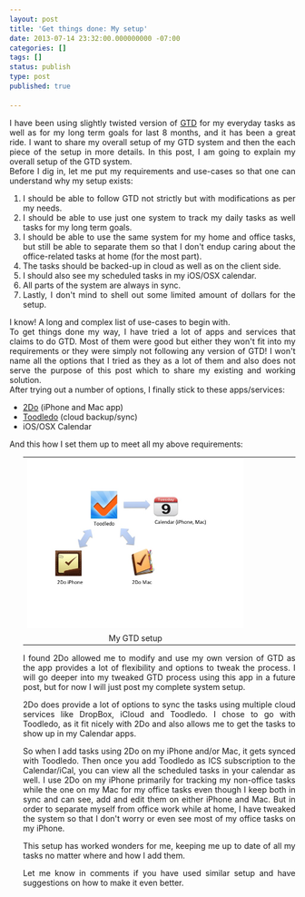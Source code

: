 ```yaml
---
layout: post
title: 'Get things done: My setup'
date: 2013-07-14 23:32:00.000000000 -07:00
categories: []
tags: []
status: publish
type: post
published: true

---
```

<div dir="ltr" style="text-align: left;">
<div style="text-align: justify;">I have been using slightly twisted version of <a href="http://hakimhanif.blogspot.com/2013/02/get-started-with-getting-things-done-gtd.html" target="_blank">GTD</a> for my everyday tasks as well as for my long term goals for last 8 months, and it has been a great ride. I want to share my overall setup of my GTD system and then the each piece of the setup in more details. In this post, I am going to explain my overall setup of the GTD system.</div>
<div style="text-align: justify;"></div>
<div style="text-align: justify;">Before I dig in, let me put my requirements and use-cases so that one can understand why my setup exists:</div>
<ol style="text-align: justify;">
<li>I should be able to follow GTD not strictly but with modifications as per my needs.</li>
<li>I should be able to use just one system to track my daily tasks as well tasks for my long term goals.</li>
<li>I should be able to use the same system for my home and office tasks, but still be able to separate them so that I don't endup caring about the office-related tasks at home (for the most part).</li>
<li>The tasks should be backed-up in cloud as well as on the client side.</li>
<li>I should also see my scheduled tasks in my iOS/OSX calendar. </li>
<li>All parts of the system are always in sync.</li>
<li>Lastly, I don't mind to shell out some limited amount of dollars for the setup. </li>
</ol>
<div style="text-align: justify;">I know! A long and complex list of use-cases to begin with.</div>
<div style="text-align: justify;"></div>
<div style="text-align: justify;">To get things done my way, I have tried a lot of apps and services that claims to do GTD. Most of them were good but either they won't fit into my requirements or they were simply not following any version of GTD! I won't name all the options that I tried as they as a lot of them and also does not serve the purpose of this post which to share my existing and working solution.</div>
<div style="text-align: justify;"></div>
<div style="text-align: justify;">After trying out a number of options, I finally stick to these apps/services:</div>
<ul style="text-align: justify;">
<li><a href="http://www.2doapp.com/" target="_blank">2Do</a> (iPhone and Mac app)</li>
<li><a href="http://www.toodledo.com/tasks/index.php#" target="_blank">Toodledo</a> (cloud backup/sync)</li>
<li>iOS/OSX Calendar</li>
</ul>
<p>And this how I set them up to meet all my above requirements: 
<ul style="text-align: justify;" />
<table cellpadding="0" cellspacing="0" style="margin-left: auto; margin-right: auto; text-align: center;">
<tbody>
<tr>
<td style="text-align: center;"><a href="http://ec2-54-186-39-236.us-west-2.compute.amazonaws.com/wp-content/uploads/2013/07/Slide1.jpg" style="clear: right; margin-bottom: 1em; margin-left: auto; margin-right: auto;"><img border="0" height="300" src="assets/Slide1.jpg" width="400" /></a></td>
</tr>
<tr>
<td style="text-align: center;">My GTD setup</td>
<td style="text-align: center;"></td>
<td style="text-align: center;"></td>
<td style="text-align: center;"></td>
<td style="text-align: center;"></td>
<td style="text-align: center;"></td>
<td style="text-align: center;"></td>
</tr>
</tbody>
</table>
<p>I found 2Do allowed me to modify and use my own version of GTD as the app provides a lot of flexibility and options to tweak the process. I will go deeper into my tweaked GTD process using this app in a future post, but for now I will just post my complete system setup.</p>
<p>2Do does provide a lot of options to sync the tasks using multiple cloud services like DropBox, iCloud and Toodledo. I chose to go with Toodledo, as it fit nicely with 2Do and also allows me to get the tasks to show up in my Calendar apps.</p>
<p>So when I add tasks using 2Do on my iPhone and/or Mac, it gets synced with Toodledo. Then once you add Toodledo as ICS subscription to the Calendar/iCal, you can view all the scheduled tasks in your calendar as well. I use 2Do on my iPhone primarily for tracking my non-office tasks while the one on my Mac for my office tasks even though I keep both in sync and can see, add and edit them on either iPhone and Mac. But in order to separate myself from office work while at home, I have tweaked the system so that I don't worry or even see most of my office tasks on my iPhone.
<div style="text-align: justify;">This setup has worked wonders for me, keeping me up to date of all my tasks no matter where and how I add them.</p>
<p>Let me know in comments if you have used similar setup and have suggestions on how to make it even better.</p>
<p></div>
</div>
